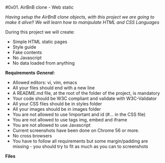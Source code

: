 #0x01. AirBnB clone - Web static


*Having setup the AirBnB clone objects, with this project we are going to make it alive!!
We will learn how to manipulate HTML and CSS Languages*

During this project we will create:

 - Simple HTML static pages
 - Style guide
 - Fake contents
 - No Javascript
 - No data loaded from anything

**Requirements**
***General:***
- Allowed editors: vi, vim, emacs
- All your files should end with a new line
- A README.md file, at the root of the folder of the project, is mandatory
- Your code should be W3C compliant and validate with W3C-Validator
- All your CSS files should be in styles folder
- All your images should be in images folder
- You are not allowed to use !important and id (#... in the CSS file)
- You are not allowed to use tags img, embed and iframe
- You are not allowed to use Javascript
- Current screenshots have been done on Chrome 56 or more.
- No cross browsers
- You have to follow all requirements but some margin/padding are missing - you should try to fit as much as you can to screenshots

**Files**



